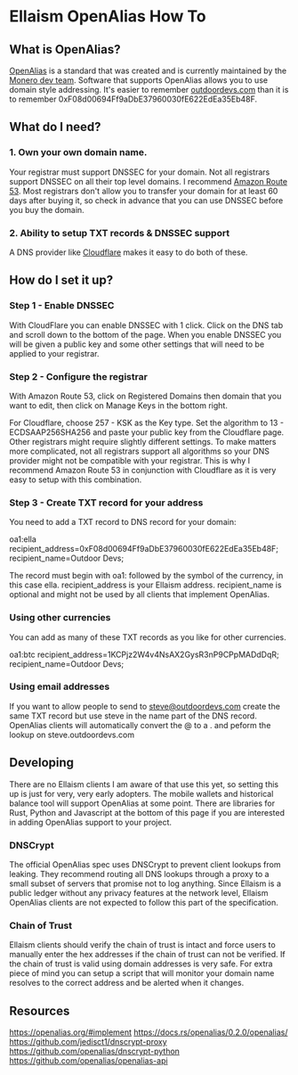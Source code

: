 <!-- TITLE: Ellaism OpenAlias Howto -->
<!-- SUBTITLE: A guide to setting up an OpenAlias DNS record for an Ellaism address -->

# Ellaism OpenAlias How To

## What is OpenAlias?

<a href="https://openalias.org">OpenAlias</a> is a standard that was created and is currently maintained by the <a href="https://forum.getmonero.org/">Monero dev team</a>. Software that supports OpenAlias allows you to use domain style addressing. It's easier to remember <a href="https://outdoordevs.com">outdoordevs.com</a> than it is to remember 0xF08d00694Ff9aDbE37960030fE622EdEa35Eb48F.


## What do I need?

### 1. Own your own domain name. 

Your registrar must support DNSSEC for your domain.  Not all registrars support DNSSEC on all their top level domains.  I recommend <a href="https://aws.amazon.com/route53/">Amazon Route 53</a>. Most registrars don't allow you to transfer your domain for at least 60 days after buying it, so check in advance that you can use DNSSEC before you buy the domain.

### 2. Ability to setup TXT records & DNSSEC support

A DNS provider like <a href="https://www.cloudflare.com/">Cloudflare</a> makes it easy to do both of these. 


## How do I set it up?


### Step 1 - Enable DNSSEC

With CloudFlare you can enable DNSSEC with 1 click. Click on the DNS tab and scroll down to the bottom of the page. When you enable DNSSEC you will be given a public key and some other settings that will need to be applied to your registrar.

### Step 2 - Configure the registrar
 
With Amazon Route 53, click on Registered Domains then domain that you want to edit, then click on Manage Keys in the bottom right.

For Cloudflare, choose 257 - KSK as the Key type. Set the algorithm to 13 - ECDSAAP256SHA256 and paste your public key from the Cloudflare page. Other registrars might require slightly different settings.  To make matters more complicated, not all registrars support all algorithms so your DNS provider might not be compatible with your registrar.  This is why I recommend Amazon Route 53 in conjunction with Cloudflare as it is very easy to setup with this combination.

### Step 3 - Create TXT record for your address

You need to add a TXT record to DNS record for your domain:

oa1:ella recipient_address=0xF08d00694Ff9aDbE37960030fE622EdEa35Eb48F; recipient_name=Outdoor Devs;

The record must begin with oa1: followed by the symbol of the currency, in this case ella. recipient_address is your Ellaism address.  recipient_name is optional and might not be used by all clients that implement OpenAlias.


### Using other currencies

You can add as many of these TXT records as you like for other currencies.

oa1:btc recipient_address=1KCPjz2W4v4NsAX2GysR3nP9CPpMADdDqR; recipient_name=Outdoor Devs;


### Using email addresses

If you want to allow people to send to steve@outdoordevs.com create the same TXT record but use steve in the name part of the DNS record.  OpenAlias clients will automatically convert the @ to a . and peform the lookup on steve.outdoordevs.com



## Developing

There are no Ellaism clients I am aware of that use this yet, so setting this up is just for very, very early adopters. The mobile wallets and historical balance tool will support OpenAlias at some point. There are libraries for Rust, Python and Javascript at the bottom of this page if you are interested in adding OpenAlias support to your project. 

### DNSCrypt

The official OpenAlias spec uses DNSCrypt to prevent client lookups from leaking. They recommend routing all DNS lookups through a proxy to a small subset of servers that promise not to log anything. Since Ellaism is a public ledger without any privacy features at the network level, Ellaism OpenAlias clients are not expected to follow this part of the specification.

### Chain of Trust

Ellaism clients should verify the chain of trust is intact and force users to manually enter the hex addresses if the chain of trust can not be verified. If the chain of trust is valid using domain addresses is very safe. For extra piece of mind you can setup a script that will monitor your domain name resolves to the correct address and be alerted when it changes.

## Resources

https://openalias.org/#implement
https://docs.rs/openalias/0.2.0/openalias/
https://github.com/jedisct1/dnscrypt-proxy
https://github.com/openalias/dnscrypt-python
https://github.com/openalias/openalias-api


